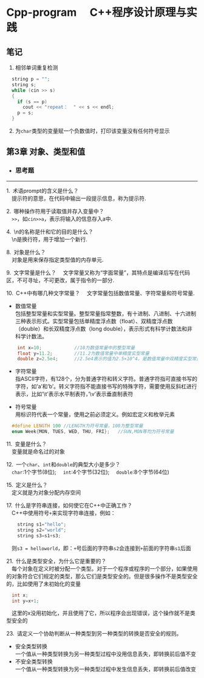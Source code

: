 # Cpp-program &emsp;C++程序设计原理与实践

## 笔记    

1. 相邻单词重复检测
	
```cpp
  string p = "";
  string s;
  while (cin >> s)
  {
    if (s == p)
      cout << "repeat：  " << s << endl;
    p = s;
  }
```

2. 为`char`类型的变量赋一个负数值时，打印该变量没有任何符号显示

 ## 第3章 对象、类型和值

* ### 思考题
 ---

1.&ensp;术语prompt的含义是什么？  
&emsp;提示符的意思，在代码中输出一段提示信息，称为提示符.

2.&ensp;哪种操作符用于读取值并存入变量中？  
&emsp;`>>`，如`cin>>a`，表示将输入的信息存入a中.

4.&ensp;\n的名称是什和它的目的是什么？   
&emsp;\n是换行符，用于增加一个新行.

8.&ensp;对象是什么？  
&emsp;对象是用来保存指定类型值的内存单元.

9.&ensp;文字常量是什么？
&emsp;文字常量又称为“字面常量”，其特点是编译后写在代码区，不可寻址，不可更改，属于指令的一部分.

10.&ensp;C++中有哪几种文字常量？
&emsp;文字常量包括数值常量、字符常量和符号常量.    
* 数值常量  
包括整型常量和实型常量。整型常量指常整数，有十进制、八进制、十六进制三种表示形式。实型常量包括单精度浮点数（float）、双精度浮点数（double）和长双精度浮点数（long double），表示形式有科学计数法和非科学计数法。
```cpp
	int x=10;            //10为数值常量中的整型常量
	float y=11.2;        //11.2为数值常量中单精度实型常量
	double z=2.5e4;      //2.5e4表示的值为2.5×10^4，是数值常量中双精度实型常量
```
* 字符常量  
指ASCII字符，有128个，分为普通字符和转义字符。普通字符指可直接书写的字符，如’a’和’b’。转义字符指不能直接书写的特殊字符，需要使用反斜杠进行表示，比如’\t’表示水平制表符，’\v’表示垂直制表符  

* 符号常量  
用标识符代表一个常量，使用之前必须定义。例如宏定义和枚举元素
```cpp
  #define LENGTH 100 //LENGTH为符号常量，100为整型常量
  enum Week{MON, TUES, WED, THU, FRI};   //SUN,MON等均为符号常量
```

11.&ensp;变量是什么？  
&emsp;变量就是命名过的对象

12.&ensp;一个`char`、`int`和`double`的典型大小是多少？  
&emsp;`char`:1个字节(8位);
&emsp;`int`:4个字节(32位);
&emsp;`double`:8个字节(64位)

15.&ensp;定义是什么？  
&emsp;定义就是为对象分配内存空间

17.&ensp;什么是字符串连接，如何使它在C++中正确工作？  
&emsp;C++中使用符号`+`来实现字符串连接，例如：  
```cpp
	string s1="hello";
	string s2="world";
	string s3=s1+s3;
```
&emsp;则`s3 = helloworld`，即：`+`号后面的字符串`s2`会连接到`+`前面的字符串`s1`后面

21.&ensp;什么是类型安全，为什么它是重要的？  
&emsp;每个对象在定义时被分配一个类型。对于一个程序或程序的一个部分，如果使用的对象符合它们规定的类型，那么它们是类型安全的。但是很多操作不是类型安全的，比如使用了未初始化的变量
```cpp  
  int x;
  int y=x+1;
```
&emsp;这里的x没用初始化，并且使用了它，所以程序会出现错误，这个操作就不是类型安全的

23.&ensp;请定义一个协助判断从一种类型到另一种类型的转换是否安全的规则。
* 安全类型转换  
一个值从一种类型转换为另一种类型过程中没用信息丢失，即转换前后值不变
* 不安全类型转换  
一个值从一种类型转换为另一种类型过程中发生信息丢失，即转换前后值改变
